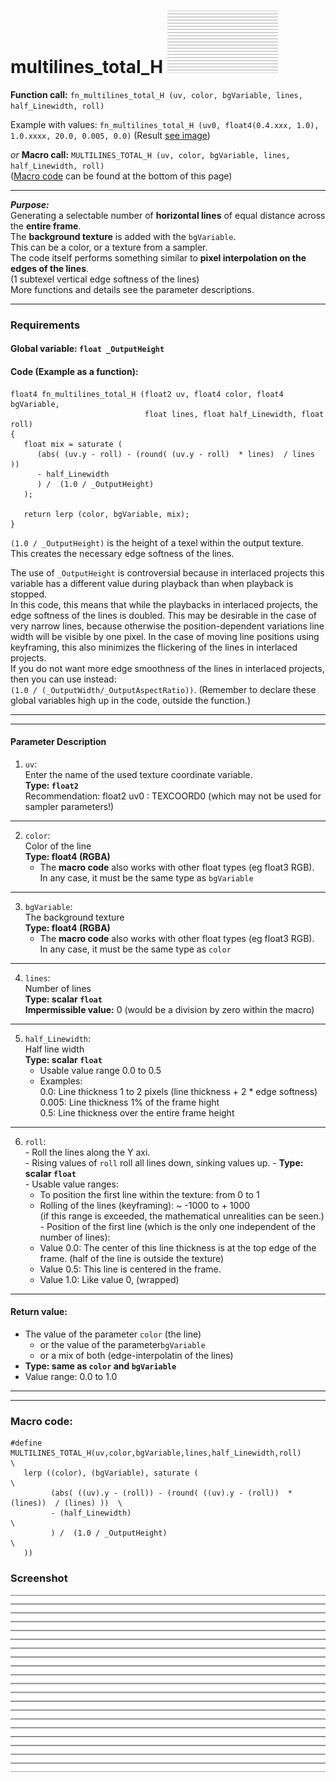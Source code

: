# multilines_total_H  [![](images/multilines_total_H-thumbnail.png)](images/multilines_total_H.png)

**Function call:** `fn_multilines_total_H (uv, color, bgVariable, lines, half_Linewidth, roll)`  

Example with values: `fn_multilines_total_H (uv0, float4(0.4.xxx, 1.0), 1.0.xxxx, 20.0, 0.005, 0.0)`
(Result [see image](images/multilines_total_H.png))

*or* **Macro call:** `MULTILINES_TOTAL_H (uv, color, bgVariable, lines, half_Linewidth, roll)`  
  ([Macro code](#macro-code) can be found at the bottom of this page)
  
--- 
  
***Purpose:***  
Generating a selectable number of **horizontal lines** of equal distance across the **entire frame**.  
The **background texture** is added with the `bgVariable`.  
This can be a color, or a texture from a sampler.  
The code itself performs something similar to **pixel interpolation on the edges of the lines**.  
(1 subtexel vertical edge softness of the lines)  
More functions and details see the parameter descriptions.  

---

### Requirements

#### Global variable:  `float _OutputHeight`

#### Code (Example as a function):
```` Code
float4 fn_multilines_total_H (float2 uv, float4 color, float4 bgVariable, 
                              float lines, float half_Linewidth, float roll)
{ 
   float mix = saturate (
      (abs( (uv.y - roll) - (round( (uv.y - roll)  * lines)  / lines ))
      - half_Linewidth
      ) /  (1.0 / _OutputHeight)
   );
  
   return lerp (color, bgVariable, mix);
}
````   
`(1.0 / _OutputHeight)` is the height of a texel within the output texture.  
This creates the necessary edge softness of the lines.

The use of `_OutputHeight` is controversial because in interlaced projects this variable has a different value during playback than when playback is stopped.  
In this code, this means that while the playbacks in interlaced projects, the edge softness of the lines is doubled. This may be desirable in the case of very narrow lines, because otherwise the position-dependent variations line width will be visible by one pixel. In the case of moving line positions using keyframing, this also minimizes the flickering of the lines in interlaced projects.  
If you do not want more edge smoothness of the lines in interlaced projects, then you can use instead:  
`(1.0 / (_OutputWidth/_OutputAspectRatio))`. (Remember to declare these global variables high up in the code, outside the function.)

---
---

#### Parameter Description  
  
   1. `uv`:  
     Enter the name of the used texture coordinate variable.  
     **Type: `float2`**  
     Recommendation: float2 uv0 : TEXCOORD0   (which may not be used for sampler parameters!)


---

  
   2. `color`:  
     Color of the line  
     **Type: float4 (RGBA)**  
        - The **macro code** also works with other float types (eg float3 RGB).  
          In any case, it must be the same type as `bgVariable`

  
---

   3. `bgVariable`:  
     The background texture  
     **Type: float4 (RGBA)**  
        - The **macro code** also works with other float types (eg float3 RGB).  
          In any case, it must be the same type as `color`  

       
---

   4. `lines`:  
     Number of lines  
     **Type: scalar `float`**  
     **Impermissible value:** 0 (would be a division by zero within the macro)

---

   5. `half_Linewidth`:  
     Half line width  
     **Type: scalar `float`**  
       - Usable value range 0.0 to 0.5  
       - Examples:  
         0.0:  Line thickness 1 to 2 pixels  (line thickness + 2 * edge softness)  
         0.005: Line thickness 1% of the frame hight  
         0.5:  Line thickness over the entire frame height  
         
---
   
   6. `roll`:  
     - Roll the lines along the Y axi.  
     - Rising values of `roll` roll all lines down, sinking values up.
     - **Type: scalar `float`**  
     - Usable value ranges:  
       - To position the first line within the texture: from 0 to 1  
       - Rolling of the lines (keyframing): ~ -1000 to + 1000  
         (if this range is exceeded, the mathematical unrealities can be seen.)  
     - Position of the first line (which is the only one independent of the number of lines): 
       - Value 0.0: The center of this line thickness is at the top  edge of the frame. (half of the line is outside the texture)   
       - Value 0.5: This line is centered in the frame.  
       - Value 1.0: Like value 0, (wrapped)  


---

 #### Return value:
   - The value of the parameter `color` (the line)  
     - or the value of the parameter`bgVariable`  
     - or a mix of both (edge-interpolatin of the lines)  
   - **Type: same as `color` and `bgVariable`**    
   - Value range: 0.0 to 1.0  

 
---
---

### Macro code:

```` Code
#define MULTILINES_TOTAL_H(uv,color,bgVariable,lines,half_Linewidth,roll)              \
   lerp ((color), (bgVariable), saturate (                                              \
         (abs( ((uv).y - (roll)) - (round( ((uv).y - (roll))  * (lines))  / (lines) ))  \
         - (half_Linewidth)                                                            \
         ) /  (1.0 / _OutputHeight)                                                     \
   ))
````  

### Screenshot  
![](images/multilines_total_H.png)
